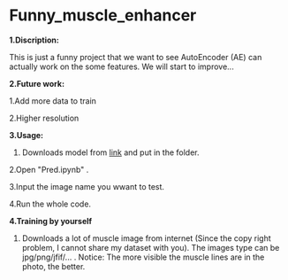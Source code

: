 # Funny_muscle_enhancer

**1.Discription:**

This is just a funny project that we want to see AutoEncoder (AE) can actually work on the some features. We will start to improve...


**2.Future work:**

1.Add more data to train

2.Higher resolution

**3.Usage:**

1. Downloads model from [link](https://drive.google.com/drive/folders/1m9JgCDnEbBIN45uC-Q-_R6hQGeRkBSNJ?usp=sharing)
and put in the folder.

2.Open "Pred.ipynb" .

3.Input the image name you wwant to test.

4.Run the whole code.

**4.Training by yourself**

1. Downloads a lot of muscle image from internet (Since the copy right problem, I cannot share my dataset with you). 
The images type can be jpg/png/jfif/... . Notice: The more visible the muscle lines are in the photo, the better.
